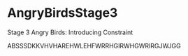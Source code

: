 # AngryBirdsStage3
Stage 3 Angry Birds: Introducing Constraint


ABSSSDKKVHVHAREHWLEHFWRRHGIRWHGWRIRGJWJGG